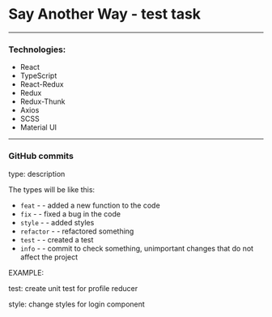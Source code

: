 # Say Another Way - test task

---

### Technologies:
- React
- TypeScript
- React-Redux
- Redux
- Redux-Thunk
- Axios
- SCSS
- Material UI

---

### GitHub commits
type: description

The types will be like this:

- `feat` - - added a new function to the code
- `fix` - - fixed a bug in the code
- `style` - - added styles
- `refactor` - - refactored something
- `test` - - created a test
- `info` - - commit to check something, unimportant changes that do not affect the project

EXAMPLE:

test: create unit test for profile reducer

style: change styles for login component